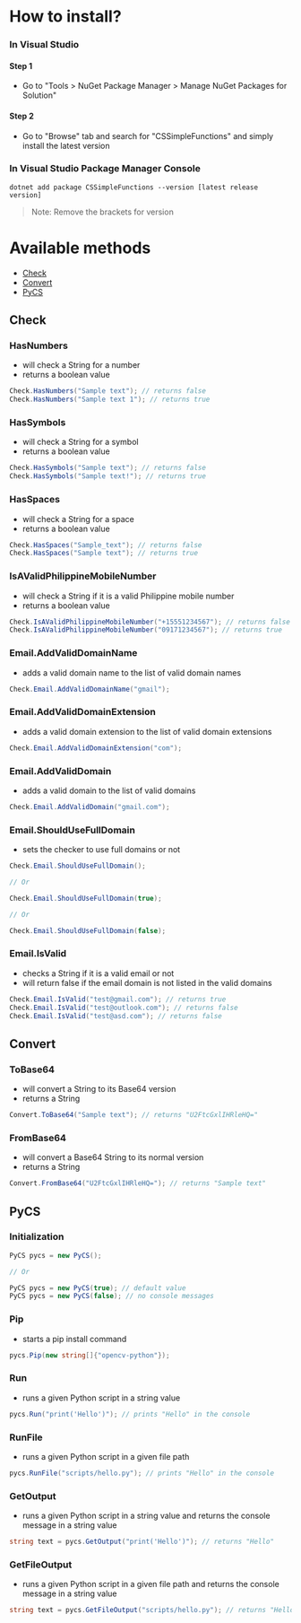 ﻿# How to install?
### In Visual Studio
#### Step 1
- Go to "Tools > NuGet Package Manager > Manage NuGet Packages for Solution"
#### Step 2
- Go to "Browse" tab and search for "CSSimpleFunctions" and simply install the latest version

### In Visual Studio Package Manager Console
```
dotnet add package CSSimpleFunctions --version [latest release version]
```
> Note: Remove the brackets for version

# Available methods
- [Check](#check)
- [Convert](#convert)
- [PyCS](#pycs)

## Check
### HasNumbers
- will check a String for a number
- returns a boolean value
```csharp
Check.HasNumbers("Sample text"); // returns false
Check.HasNumbers("Sample text 1"); // returns true
```
### HasSymbols
- will check a String for a symbol
- returns a boolean value
```csharp
Check.HasSymbols("Sample text"); // returns false
Check.HasSymbols("Sample text!"); // returns true
```
### HasSpaces
- will check a String for a space
- returns a boolean value
```csharp
Check.HasSpaces("Sample_text"); // returns false
Check.HasSpaces("Sample text"); // returns true
```
### IsAValidPhilippineMobileNumber
- will check a String if it is a valid Philippine mobile number
- returns a boolean value
```csharp
Check.IsAValidPhilippineMobileNumber("+15551234567"); // returns false
Check.IsAValidPhilippineMobileNumber("09171234567"); // returns true
```
### Email.AddValidDomainName
- adds a valid domain name to the list of valid domain names
```csharp
Check.Email.AddValidDomainName("gmail");
```
### Email.AddValidDomainExtension
- adds a valid domain extension to the list of valid domain extensions
```csharp
Check.Email.AddValidDomainExtension("com");
```
### Email.AddValidDomain
- adds a valid domain to the list of valid domains
```csharp
Check.Email.AddValidDomain("gmail.com");
```
### Email.ShouldUseFullDomain
- sets the checker to use full domains or not
```csharp
Check.Email.ShouldUseFullDomain();

// Or

Check.Email.ShouldUseFullDomain(true);

// Or

Check.Email.ShouldUseFullDomain(false);
```
### Email.IsValid
- checks a String if it is a valid email or not
- will return false if the email domain is not listed in the valid domains
```csharp
Check.Email.IsValid("test@gmail.com"); // returns true
Check.Email.IsValid("test@outlook.com"); // returns false
Check.Email.IsValid("test@asd.com"); // returns false
```
## Convert
### ToBase64
- will convert a String to its Base64 version
- returns a String
```csharp
Convert.ToBase64("Sample text"); // returns "U2FtcGxlIHRleHQ="
```
### FromBase64
- will convert a Base64 String to its normal version
- returns a String
```csharp
Convert.FromBase64("U2FtcGxlIHRleHQ="); // returns "Sample text"
```
## PyCS
### Initialization
```csharp
PyCS pycs = new PyCS();

// Or

PyCS pycs = new PyCS(true); // default value
PyCS pycs = new PyCS(false); // no console messages
```
### Pip
- starts a pip install command
```csharp
pycs.Pip(new string[]{"opencv-python"});
```
### Run
- runs a given Python script in a string value
```csharp
pycs.Run("print('Hello')"); // prints "Hello" in the console
```
### RunFile
- runs a given Python script in a given file path
```csharp
pycs.RunFile("scripts/hello.py"); // prints "Hello" in the console
```
### GetOutput
- runs a given Python script in a string value and returns the console message in a string value
```csharp
string text = pycs.GetOutput("print('Hello')"); // returns "Hello"
```
### GetFileOutput
- runs a given Python script in a given file path and returns the console message in a string value
```csharp
string text = pycs.GetFileOutput("scripts/hello.py"); // returns "Hello"
```